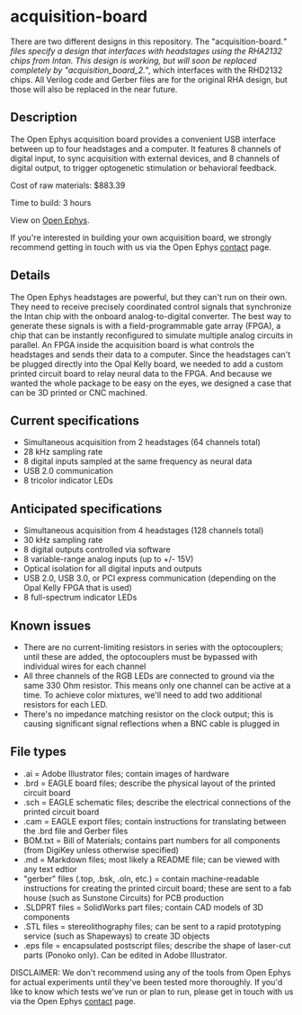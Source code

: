 acquisition-board
=================

There are two different designs in this repository. The "acquisition-board.*" files specify a design that interfaces with headstages using the RHA2132 chips from Intan. This design is working, but will soon be replaced completely by "acquisition_board_2.*", which interfaces with the RHD2132 chips. All Verilog code and Gerber files are for the original RHA design, but those will also be replaced in the near future.

Description
----------------
The Open Ephys acquisition board provides a convenient USB interface between up to four headstages and a computer. It features 8 channels of digital input, to sync acquisition with external devices, and 8 channels of digital output, to trigger optogenetic stimulation or behavioral feedback. 

Cost of raw materials: $883.39

Time to build: 3 hours

View on [Open Ephys](http://open-ephys.com/acquisition-board/).

If you're interested in building your own acquisition board, we strongly recommend getting in touch with us via the Open Ephys [contact](http://open-ephys.com/contact/) page.

Details
----------
The Open Ephys headstages are powerful, but they can't run on their own. They need to receive precisely coordinated control signals that synchronize the Intan chip with the onboard analog-to-digital converter. The best way to generate these signals is with a field-programmable gate array (FPGA), a chip that can be instantly reconfigured to simulate multiple analog circuits in parallel. An FPGA inside the acquisition board is what controls the headstages and sends their data to a computer. Since the headstages can't be plugged directly into the Opal Kelly board, we needed to add a custom printed circuit board to relay neural data to the FPGA. And because we wanted the whole package to be easy on the eyes, we designed a case that can be 3D printed or CNC machined.

Current specifications
-----------------------------
- Simultaneous acquisition from 2 headstages (64 channels total)
- 28 kHz sampling rate
- 8 digital inputs sampled at the same frequency as neural data
- USB 2.0 communication
- 8 tricolor indicator LEDs

Anticipated specifications
----------------------------------
- Simultaneous acquisition from 4 headstages (128 channels total)
- 30 kHz sampling rate
- 8 digital outputs controlled via software
- 8 variable-range analog inputs (up to +/- 15V)
- Optical isolation for all digital inputs and outputs
- USB 2.0, USB 3.0, or PCI express communication (depending on the Opal Kelly FPGA that is used)
- 8 full-spectrum indicator LEDs

Known issues
-------------------
- There are no current-limiting resistors in series with the optocouplers; until these are added, the optocouplers must be bypassed with individual wires for each channel
- All three channels of the RGB LEDs are connected to ground via the same 330 Ohm resistor. This means only one channel can be active at a time. To achieve color mixtures, we'll need to add two additional resistors for each LED.
- There's no impedance matching resistor on the clock output; this is causing significant signal reflections when a BNC cable is plugged in

File types
------------
- .ai = Adobe Illustrator files; contain images of hardware
- .brd = EAGLE board files; describe the physical layout of the printed circuit board
- .sch = EAGLE schematic files; describe the electrical connections of the printed circuit board
- .cam = EAGLE export files; contain instructions for translating between the .brd file and Gerber files
- BOM.txt = Bill of Materials; contains part numbers for all components (from DigiKey unless otherwise specified)
- .md = Markdown files; most likely a README file; can be viewed with any text edtior
- "gerber" files (.top, .bsk, .oln, etc.) = contain machine-readable instructions for creating the printed circuit board; these are sent to a fab house (such as Sunstone Circuits) for PCB production
- .SLDPRT files = SolidWorks part files; contain CAD models of 3D components
- .STL files = stereolithography files; can be sent to a rapid prototyping service (such as Shapeways) to create 3D objects
- .eps file = encapsulated postscript files; describe the shape of laser-cut parts (Ponoko only). Can be edited in Adobe Illustrator.

DISCLAIMER: We don't recommend using any of the tools from Open Ephys for actual experiments until they've been tested more thoroughly. If you'd like to know which tests we've run or plan to run, please get in touch with us via the Open Ephys [contact](http://open-ephys.com/contact/) page.

